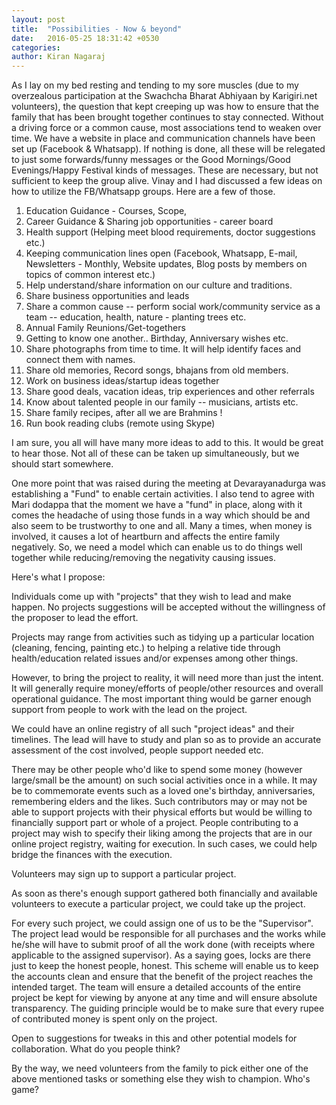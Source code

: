 ```yaml
---
layout: post
title:  "Possibilities - Now & beyond"
date:   2016-05-25 18:31:42 +0530
categories: 
author: Kiran Nagaraj
---
```

As I lay on my bed resting and tending to my sore muscles (due to my overzealous participation at the Swachcha Bharat Abhiyaan by Karigiri.net volunteers), the question that kept creeping up was how to ensure that the family that has been brought together continues to stay connected. Without a driving force or a common cause, most associations tend to weaken over time. We have a website in place and communication channels have been set up (Facebook & Whatsapp). If nothing is done, all these will be relegated to just some forwards/funny messages or the Good Mornings/Good Evenings/Happy Festival kinds of messages. These are necessary, but not sufficient to keep the group alive. Vinay and I had discussed a few ideas on how to utilize the FB/Whatsapp groups. Here are a few of those.

1. Education Guidance - Courses, Scope,
1. Career Guidance & Sharing job opportunities - career board
1. Health support (Helping meet blood requirements, doctor suggestions etc.)
1. Keeping communication lines open (Facebook, Whatsapp, E-mail, Newsletters - Monthly, Website updates, Blog posts by members on topics of common interest etc.)
1. Help understand/share information on our culture and traditions.
1. Share business opportunities and leads
1. Share a common cause -- perform social work/community service as a team -- education, health, nature - planting trees etc.
1. Annual Family Reunions/Get-togethers
1. Getting to know one another.. Birthday, Anniversary wishes etc.
1. Share photographs from time to time. It will help identify faces and connect them with names.
1. Share old memories, Record songs, bhajans from old members.
1. Work on business ideas/startup ideas together
1. Share good deals, vacation ideas, trip experiences and other referrals
1. Know about talented people in our family -- musicians, artists etc.
1. Share family recipes, after all we are Brahmins !
1. Run book reading clubs (remote using Skype)

I am sure, you all will have many more ideas to add to this. It would be great to hear those. Not all of these can be taken up simultaneously, but we should start somewhere.

One more point that was raised during the meeting at Devarayanadurga was establishing a "Fund" to enable certain activities. I also tend to agree with Mari dodappa that the moment we have a "fund" in place, along with it comes the headache of using those funds in a way which should be and also seem to be trustworthy to one and all. Many a times, when money is involved, it causes a lot of heartburn and affects the entire family negatively. So, we need a model which can enable us to do things well together while reducing/removing the negativity causing issues.

Here's what I propose:

Individuals come up with "projects" that they wish to lead and make happen. No projects suggestions will be accepted without the willingness of the proposer to lead the effort.

Projects may range from activities such as tidying up a particular location (cleaning, fencing, painting etc.) to helping a relative tide through health/education related issues and/or expenses among other things.

However, to bring the project to reality, it will need more than just the intent. It will generally require money/efforts of people/other resources and overall operational guidance. The most important thing would be garner enough support from people to work with the lead on the project.

We could have an online registry of all such "project ideas" and their timelines. The lead will have to study and plan so as to provide an accurate assessment of the cost involved, people support needed etc. 

There may be other people who'd like to spend some money (however large/small be the amount) on such social activities once in a while. It may be to commemorate events such as a loved one's birthday, anniversaries, remembering elders and the likes. Such contributors may or may not be able to support projects with their physical efforts but would be willing to financially support part or whole of a project.  People contributing to a project may wish to specify their liking among the projects that are in our online project registry, waiting for execution. In such cases, we could help bridge the finances with the execution.

Volunteers may sign up to support a particular project. 

As soon as there's enough support gathered both financially and available volunteers to execute a particular project, we could take up the project. 

For every such project, we could assign one of us to be the "Supervisor". The project lead would be responsible for all purchases and the works while he/she will have to submit proof of all the work done (with receipts where applicable to the assigned supervisor). As a saying goes, locks are there just to keep the honest people, honest. This scheme will enable us to keep the accounts clean and ensure that the benefit of the project reaches the intended target. The team will ensure a detailed accounts of the entire project be kept for viewing by anyone at any time and will ensure absolute transparency. The guiding principle would be to make sure that every rupee of contributed money is spent only on the project.

Open to suggestions for tweaks in this and other potential models for collaboration. What do you people think?

By the way, we need volunteers from the family to pick either one of the above mentioned tasks or something else they wish to champion. Who's game?
